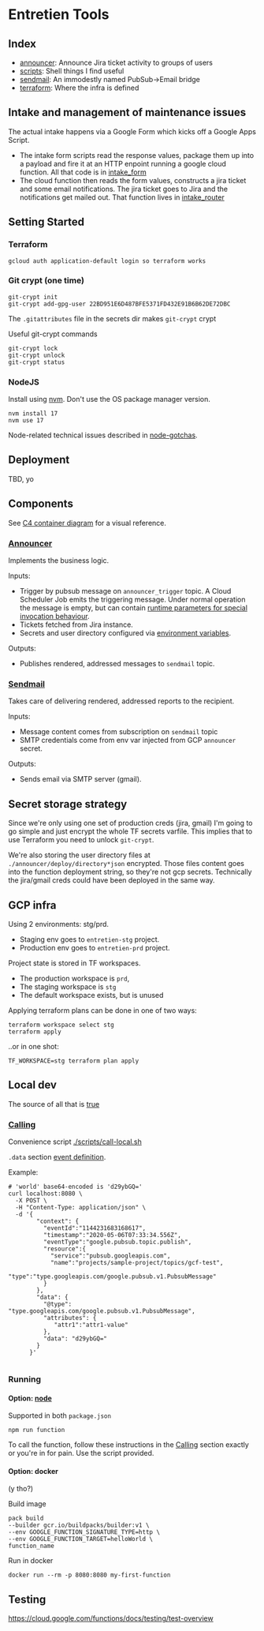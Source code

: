 # Entretien Tools

## Index

- [announcer][announcer_src]: Announce Jira ticket activity to groups of users 
- [scripts][scripts_src]: Shell things I find useful
- [sendmail][sendmail_src]: An immodestly named PubSub->Email bridge
- [terraform][terraform_src]: Where the infra is defined

## Intake and management of maintenance issues

The actual intake happens via a Google Form which kicks off a Google Apps Script. 

- The intake form scripts read the response values, package them up into a payload and fire it 
  at an HTTP enpoint running a google cloud function. All that code is in 
  [intake_form][intake_form]
- The cloud function then reads the form values, constructs a jira ticket and some email 
  notifications. The jira ticket goes to Jira and the notifications get mailed out. That 
  function lives in [intake_router][intake_router]

## Setting Started

### Terraform

    gcloud auth application-default login so terraform works

### Git crypt (one time)

    git-crypt init
    git-crypt add-gpg-user 22BD951E6D487BFE5371FD432E91B6B62DE72DBC

The `.gitattributes` file in the secrets dir makes `git-crypt` crypt

Useful git-crypt commands

    git-crypt lock 
    git-crypt unlock 
    git-crypt status 

### NodeJS

Install using [nvm][nvm]. Don't use the OS package manager version.

    nvm install 17
    nvm use 17

Node-related technical issues described in [node-gotchas][node-gotchas].

## Deployment

TBD, yo

## Components

See [C4 container diagram](./doc/c4-container.puml) for a visual reference.

### [Announcer][announcer_src]

Implements the business logic. 

Inputs:
- Trigger by pubsub message on `announcer_trigger` topic. A Cloud Scheduler Job emits the 
  triggering message. Under normal operation the message is empty, but can contain [runtime 
  parameters for special invocation behaviour][announcer-runtime-config].
- Tickets fetched from Jira instance.
- Secrets and user directory configured via [environment variables][announcer-invariant-config].

Outputs:
- Publishes rendered, addressed messages to `sendmail` topic.

### [Sendmail][sendmail_src]

Takes care of delivering rendered, addressed reports to the recipient.

Inputs:
- Message content comes from subscription on `sendmail` topic
- SMTP credentials come from env var injected from GCP `announcer` secret. 

Outputs:
- Sends email via SMTP server (gmail).

## Secret storage strategy

Since we're only using one set of production creds (jira, gmail) I'm going to go simple and just
encrypt the whole TF secrets varfile. This implies that to use Terraform you need to
unlock `git-crypt`.

We're also storing the user directory files at `./announcer/deploy/directory*json` encrypted. 
Those files content goes into the function deployment string, so they're not gcp secrets. 
Technically the jira/gmail creds could have been deployed in the same way.

## GCP infra

Using 2 environments: stg/prd.

* Staging env goes to `entretien-stg` project.
* Production env goes to `entretien-prd` project.

Project state is stored in TF workspaces. 

* The production workspace is `prd`, 
* The staging workspace is `stg`
* The default workspace exists, but is unused

Applying terraform plans can be done in one of two ways:

    terraform workspace select stg
    terraform apply

..or in one shot:

    TF_WORKSPACE=stg terraform plan apply

## Local dev

The source of all that is [true][functions-library]

### [Calling][functions-local-call]

Convenience script [./scripts/call-local.sh](./scripts/call-local.sh)

`.data` section [event definition][function-trigger-pubsub-event]. 

Example:
```shell
# 'world' base64-encoded is 'd29ybGQ='
curl localhost:8080 \
  -X POST \
  -H "Content-Type: application/json" \
  -d '{
        "context": {
          "eventId":"1144231683168617",
          "timestamp":"2020-05-06T07:33:34.556Z",
          "eventType":"google.pubsub.topic.publish",
          "resource":{
            "service":"pubsub.googleapis.com",
            "name":"projects/sample-project/topics/gcf-test",
            "type":"type.googleapis.com/google.pubsub.v1.PubsubMessage"
          }
        },
        "data": {
          "@type": "type.googleapis.com/google.pubsub.v1.PubsubMessage",
          "attributes": {
             "attr1":"attr1-value"
          },
          "data": "d29ybGQ="
        }
      }'
    
```
### Running

#### Option: [node][functions-local-run-node]

Supported in both `package.json`

    npm run function 

To call the function, follow these instructions in the [Calling][functions-local-call] section exactly or 
you're in for pain. Use the script provided.

#### Option: docker

(y tho?)

Build image

    pack build 
    --builder gcr.io/buildpacks/builder:v1 \
    --env GOOGLE_FUNCTION_SIGNATURE_TYPE=http \
    --env GOOGLE_FUNCTION_TARGET=helloWorld \
    function_name

Run in docker

    docker run --rm -p 8080:8080 my-first-function

## Testing 

https://cloud.google.com/functions/docs/testing/test-overview

[announcer-invariant-config]: ./announcer/README.md#configuration
[announcer-runtime-config]: ./announcer/README.md#parameters
[announcer_src]: ./announcer
[cloud-event]: https://cloud.google.com/functions/docs/running/calling#cloudevent_functions
[function-trigger-pubsub-event]: https://cloud.google.com/functions/docs/calling/pubsub#event_structure
[functions-library]: https://cloud.google.com/functions/docs/running/overview
[functions-local-call]: https://cloud.google.com/functions/docs/running/calling#background_functions
[functions-local-run-node]: https://cloud.google.com/functions/docs/running/function-frameworks#per-language_instructions
[node-gotchas]: ./doc/node-gotchas.md
[nvm]: https://github.com/nvm-sh/nvm
[scripts_src]: ./scripts
[sendmail_src]: ./sendmail
[terraform_src]: ./terraform

[intake_form]: ./intake_form
[intake_router]: ./intake_router
